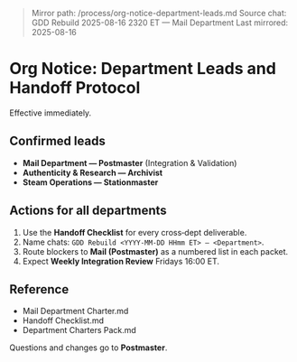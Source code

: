 > Mirror path: /process/org-notice-department-leads\.md
> Source chat: GDD Rebuild 2025-08-16 2320 ET — Mail Department
> Last mirrored: 2025-08-16

# Org Notice: Department Leads and Handoff Protocol

Effective immediately.

## Confirmed leads

* **Mail Department — Postmaster** (Integration & Validation)
* **Authenticity & Research — Archivist**
* **Steam Operations — Stationmaster**

## Actions for all departments

1. Use the **Handoff Checklist** for every cross‑dept deliverable.
2. Name chats: `GDD Rebuild <YYYY-MM-DD HHmm ET> — <Department>`.
3. Route blockers to **Mail (Postmaster)** as a numbered list in each packet.
4. Expect **Weekly Integration Review** Fridays 16:00 ET.

## Reference

* Mail Department Charter.md
* Handoff Checklist.md
* Department Charters Pack.md

Questions and changes go to **Postmaster**.
